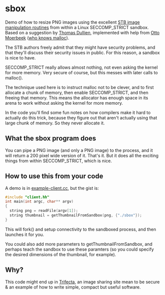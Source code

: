 # sbox
Demo of how to resize PNG images using the excellent [STB image manipulation routines](https://github.com/nothings/stb) 
from within a Linux SECCOMP_STRICT sandbox. Based on a suggestion by [Thomas Dullien](https://github.com/thomasdullien), implemented with help from [Otto Moerbeek](https://github.com/omoerbeek) ([who knows malloc](https://www.openbsd.org/papers/eurobsdcon2023-otto-malloc.pdf)).

The STB authors freely admit that they might have security problems, and that they'll discuss their security issues in public. For this reason, a sandbox is nice to have. 

SECCOMP_STRICT really allows almost nothing, not even asking the kernel for more memory. Very secure of course, but this messes with later calls to malloc(). 

The technique used here is to instruct malloc not to be clever, and to first allocate a chunk of memory, then enable SECCOMP_STRICT, and then freeing that memory. This means the allocator has enough space in its arena to work without asking the kernel for more memory.

In the code you'll find some fun notes on how compilers make it hard to actually do this trick, because they figure out that aren't actually using that large chunk of memory. So they never allocate it.

## What the sbox program does
You can pipe a PNG image (and only a PNG image) to the process, and it will return a 200 pixel wide version of it. That's it. But it does all the exciting things from within SECCOMP_STRICT, which is nice.

## How to use this from your code
A demo is in [example-client.cc](example-client.cc), but the gist is: 

```C++
#include "client.hh"
int main(int argc, char** argv)
{
  string png = readFile(argv[1]);
  string thumbnail = getThumbnailFromSandbox(png, {"./sbox"});
}
```
This will fork() and setup connectivity to the sandboxed process, and then
launches it for you.

You could also add more parameters to getThumbnailFromSandbox, and perhaps
teach the sandbox to use these paramters (so you could specify the desired
dimensions of the thumbnail, for example).

## Why?
This code might end up in [Trifecta](https://berthub.eu/articles/trifecta), an image sharing site mean to be secure & an example of how to write simple, compact but useful software.

